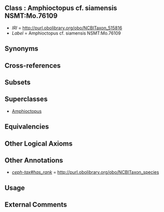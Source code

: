 
## Class : Amphioctopus cf. siamensis NSMT:Mo.76109

 * *IRI* = http://purl.obolibrary.org/obo/NCBITaxon_515816
 * *Label* = Amphioctopus cf. siamensis NSMT:Mo.76109

## Synonyms


## Cross-references


## Subsets


## Superclasses

 * [Amphioctopus](../../NCBITaxon/95/NCBITaxon_505395.md)

## Equivalencies


## Other Logical Axioms


## Other Annotations

 * *[ceph-tax#has_rank](../../ceph-tax#has/nk/ceph-tax#has_rank.md)* = http://purl.obolibrary.org/obo/NCBITaxon_species

## Usage


## External Comments

